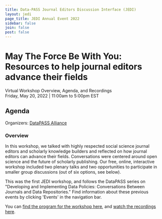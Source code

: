 ```yaml
---
title: Data-PASS Journal Editors Discussion Interface (JEDI)
layout: jedi
page_title: JEDI Annual Event 2022
sidebar: false
join: false
post: false
---
```


# May The Force Be With You: Resources to help journal editors advance their fields

Virtual Workshop Overview, Agenda, and Recordings  
Friday, May 20, 2022 | 11:00am to 5:00pm EST

## Agenda

Organizers: [DataPASS Alliance](http://www.data-pass.org/)

### Overview

In this workshop, we talked with highly respected social science journal editors and scholarly knowledge builders and reflected on how journal editors can advance their fields. Conversations were centered around open science and the future of scholarly publishing. Our free, online, interactive workshop included two plenary talks and two opportunities to participate in smaller group discussions (out of six options, see below).

This was the first JEDI workshop, and follows the DataPASS series on "Developing and Implementing Data Policies: Conversations Between Journals and Data Repositories." Find information about these previous events by clicking 'Events' in the navigation bar.

You can [find the program for the workshop here](https://docs.google.com/document/d/1q9bXAsG2mbXlblh9KOI6Pj6A0XYUCqe2qRYC2gLioBk/edit#heading=h.cy80sv13eb80), and [watch the recordings here](https://www.youtube.com/playlist?list=PLR4_SprASQzSjSbdULQHwoWxZtg11cbkV).
